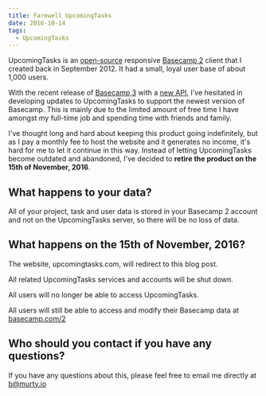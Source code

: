 ```yaml
---
title: Farewell UpcomingTasks
date: 2016-10-14
tags:
  - UpcomingTasks
---
```


UpcomingTasks is an [open-source](https://github.com/brendanmurty/upcomingtasks) responsive [Basecamp 2](https://basecamp.com/2) client that I created back in September 2012. It had a small, loyal user base of about 1,000 users.

With the recent release of [Basecamp 3](https://basecamp.com/) with a [new API](https://github.com/basecamp/bc3-api), I've hesitated in developing updates to UpcomingTasks to support the newest version of Basecamp. This is mainly due to the limited amount of free time I have amongst my full-time job and spending time with friends and family.

I've thought long and hard about keeping this product going indefinitely, but as I pay a monthly fee to host the website and it generates no income, it's hard for me to let it continue in this way. Instead of letting UpcomingTasks become outdated and abandoned, I've decided to **retire the product on the 15th of November, 2016**.

## What happens to your data?

All of your project, task and user data is stored in your Basecamp 2 account and not on the UpcomingTasks server, so there will be no loss of data.

## What happens on the 15th of November, 2016?

The website, upcomingtasks.com, will redirect to this blog post.

All related UpcomingTasks services and accounts will be shut down.

All users will no longer be able to access UpcomingTasks.

All users will still be able to access and modify their Basecamp data at [basecamp.com/2](https://basecamp.com/2)

## Who should you contact if you have any questions?

If you have any questions about this, please feel free to email me directly at [b@murty.io](b@murty.io)
